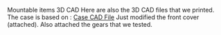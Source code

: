 Mountable items 3D CAD
Here are also the 3D CAD files that we printed.
The case is based on : [Case CAD File](https://www.thingiverse.com/thing:4420496/files)
Just modified the front cover (attached). Also attached the gears that we tested.
